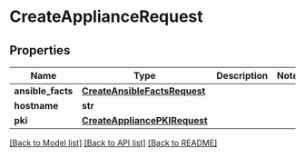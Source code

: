 # CreateApplianceRequest


## Properties
Name | Type | Description | Notes
------------ | ------------- | ------------- | -------------
**ansible_facts** | [**CreateAnsibleFactsRequest**](CreateAnsibleFactsRequest.md) |  | 
**hostname** | **str** |  | 
**pki** | [**CreateAppliancePKIRequest**](CreateAppliancePKIRequest.md) |  | 

[[Back to Model list]](../README.md#documentation-for-models) [[Back to API list]](../README.md#documentation-for-api-endpoints) [[Back to README]](../README.md)


